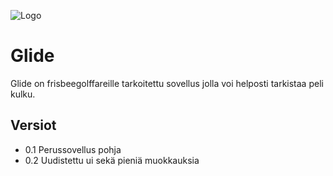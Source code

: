 
![Logo](https://arskakoo.github.io/Glideapp/glide-logo.png)


# Glide

Glide on frisbeegolffareille tarkoitettu sovellus jolla voi helposti tarkistaa peli kulku.





## Versiot

- 0.1 Perussovellus pohja
- 0.2 Uudistettu ui sekä pieniä muokkauksia

